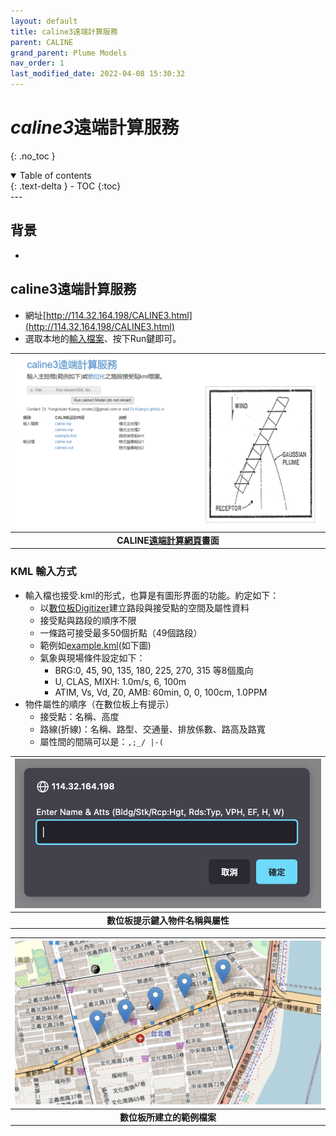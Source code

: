 ```yaml
---
layout: default
title: caline3遠端計算服務
parent: CALINE
grand_parent: Plume Models
nav_order: 1
last_modified_date: 2022-04-08 15:30:32
---
```

# *caline3*遠端計算服務
{: .no_toc }

<details open markdown="block">
  <summary>
    Table of contents
  </summary>
  {: .text-delta }
- TOC
{:toc}
</details>
---

## 背景
- 
## caline3遠端計算服務
- 網址[http://114.32.164.198/CALINE3.html](http://114.32.164.198/CALINE3.html)
- 選取本地的[輸入檔案]()、按下Run鍵即可。

| ![CALINE_remote.png](https://raw.githubusercontent.com/sinotec2/Focus-on-Air-Quality/main/assets/images/CALINE_remote.PNG)|
|:--:|
| <b>CALINE[遠端計算網頁](http://114.32.164.198/CALINE3.html)畫面</b>| 



### KML 輸入方式
- 輸入檔也接受.kml的形式，也算是有圖形界面的功能。約定如下：
  - 以[數位板Digitizer](http://114.32.164.198/LeafletDigitizer/index.html)建立路段與接受點的空間及屬性資料
  - 接受點與路段的順序不限
  - 一條路可接受最多50個折點（49個路段）
  - 範例如[example.kml](http://114.32.164.198/caline_results/example.kml)(如下圖)
  - 氣象與現場條件設定如下：
    - BRG:0, 45, 90, 135, 180, 225, 270, 315 等8個風向
    - U, CLAS, MIXH: 1.0m/s, 6, 100m
    - ATIM, Vs, Vd, Z0, AMB: 60min, 0, 0, 100cm, 1.0PPM
- 物件屬性的順序（在數位板上有提示）
  - 接受點：名稱、高度
  - 路線(折線)：名稱、路型、交通量、排放係數、路高及路寬
  - 屬性間的間隔可以是：`,;_/ |-(`

| ![atts.png](https://raw.githubusercontent.com/sinotec2/Focus-on-Air-Quality/main/assets/images/atts.png)|
|:--:|
| <b>數位板提示鍵入物件名稱與屬性</b>| 

| ![sanchong.png](https://raw.githubusercontent.com/sinotec2/Focus-on-Air-Quality/main/assets/images/sanchong.png)|
|:--:|
| <b>數位板所建立的範例檔案</b>| 